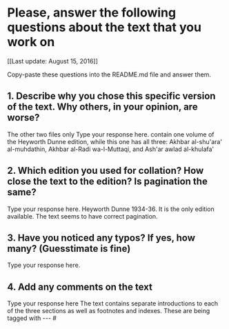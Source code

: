 # Please, answer the following questions about the text that you work on

[[Last update: August 15, 2016]]

Copy-paste these questions into the README.md file and answer them.

## 1. Describe why you chose this specific version of the text. Why others, in your opinion, are worse?
The other two files only
Type your response here.
 contain one volume of the Heyworth Dunne edition, while this one has all three: Akhbar al-shu'ara' al-muhdathin, Akhbar al-Radi wa-l-Muttaqi, and Ash'ar awlad al-khulafa'
## 2. Which edition you used for collation? How close the text to the edition? Is pagination the same?

Type your response here.
Heyworth Dunne 1934-36. It is the only edition available. The text seems to have correct pagination.
## 3. Have you noticed any typos? If yes, how many? (Guesstimate is fine)

Type your response here.

## 4. Add any comments on the text

Type your response here
The text contains separate introductions to each of the three sections as well as footnotes and indexes. These are being tagged with --- #